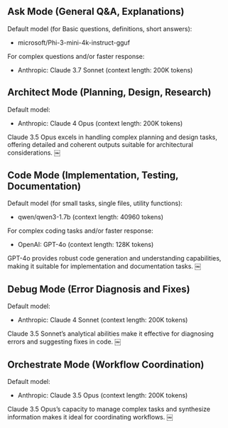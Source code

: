 Ask Mode (General Q&A, Explanations)
------------------------------------
Default model (for Basic questions, definitions, short answers):
* microsoft/Phi-3-mini-4k-instruct-gguf

For complex questions and/or faster response:
* Anthropic: Claude 3.7 Sonnet (context length: 200K tokens)


Architect Mode (Planning, Design, Research)
-------------------------------------------
Default model:
* Anthropic: Claude 4 Opus (context length: 200K tokens)

Claude 3.5 Opus excels in handling complex planning and design tasks, offering detailed and coherent outputs suitable for architectural considerations. ￼


Code Mode (Implementation, Testing, Documentation)
--------------------------------------------------
Default model (for small tasks, single files, utility functions):
* qwen/qwen3-1.7b (context length: 40960 tokens)

For complex coding tasks and/or faster response:
* OpenAI: GPT-4o (context length: 128K tokens)

GPT-4o provides robust code generation and understanding capabilities, making it suitable for implementation and documentation tasks. ￼


Debug Mode (Error Diagnosis and Fixes)
--------------------------------------
Default model:
* Anthropic: Claude 4 Sonnet (context length: 200K tokens)

Claude 3.5 Sonnet’s analytical abilities make it effective for diagnosing errors and suggesting fixes in code. ￼


Orchestrate Mode (Workflow Coordination)
----------------------------------------
Default model:
* Anthropic: Claude 3.5 Opus (context length: 200K tokens)

Claude 3.5 Opus’s capacity to manage complex tasks and synthesize information makes it ideal for coordinating workflows. ￼
